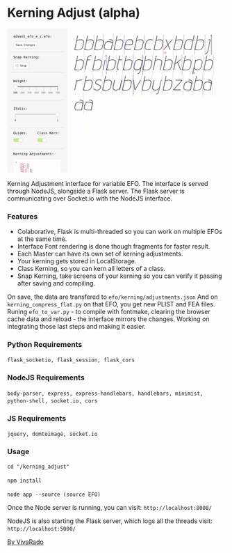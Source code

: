 Kerning Adjust (alpha)
===================

![Screenshot](https://github.com/VivaRado/VRD-Typography-Library/blob/master/Lib/kerning_adjust/assets/img/kerning_adjust_preview.gif)

Kerning Adjustment interface for variable EFO.
The interface is served through NodeJS, alongside a Flask server.
The Flask server is communicating over Socket.io with the NodeJS interface.

### Features

 - Colaborative, Flask is multi-threaded so you can work on multiple EFOs at the same time.
 - Interface Font rendering is done though fragments for faster result.
 - Each Master can have its own set of kerning adjustments.
 - Your kerning gets stored in LocalStorage.
 - Class Kerning, so you can kern all letters of a class.
 - Snap Kerning, take screens of your kerning so you can verify it passing after saving and compiling.

On save, the data are transfered to ```efo/kerning/adjustments.json```
And on ```kerning_compress_flat.py``` on that EFO, you get new PLIST and FEA files.
Runing ```efo_to_var.py``` - to compile with fontmake, clearing the browser cache data and reload - the interface mirrors the changes.
Working on integrating those last steps and making it easier.
 
### Python Requirements

```flask_socketio, flask_session, flask_cors```

### NodeJS Requirements

```body-parser, express, express-handlebars, handlebars, minimist, python-shell, socket.io, cors```

### JS Requirements

```jquery, domtoimage, socket.io```

### Usage

```
cd "/kerning_adjust"

npm install

node app --source (source EFO)
```

Once the Node server is running, you can visit: ```http://localhost:8008/```

NodeJS is also starting the Flask server, which logs all the threads visit: ```http://localhost:5000/```


[By VivaRado](https://www.vivarado.com)
